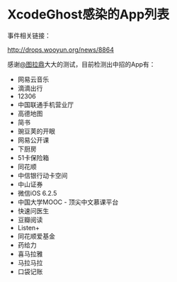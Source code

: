 # XcodeGhost感染的App列表
事件相关链接：

http://drops.wooyun.org/news/8864

感谢[@图拉鼎](http://weibo.com/tualatrix?from=feed&loc=at&nick=%E5%9B%BE%E6%8B%89%E9%BC%8E)大大的测试，目前检测出中招的App有：

* 网易云音乐
* 滴滴出行
* 12306
* 中国联通手机营业厅
* 高德地图
* 简书
* 豌豆荚的开眼
* 网易公开课
* 下厨房
* 51卡保险箱
* 同花顺
* 中信银行动卡空间
* 中山证券
* 微信iOS 6.2.5 
* 中国大学MOOC - 顶尖中文慕课平台
* 快速问医生
* 豆瓣阅读
* Listen+
* 同花顺爱基金
* 药给力
* 喜马拉雅
* 马拉马拉
* 口袋记账
